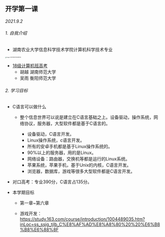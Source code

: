 ## 开学第一课

*2021.9.2*

###### 1. 自我介绍

- 湖南农业大学信息科学技术学院计算机科学技术专业

<img src=".\images\image-20210902150528056.png" alt="image-20210902150528056" style="zoom: 25%;" />

- [18级计算机班高考](https://shimo.im/docs/DPcjwDYQDdGHjjQX)
  - 胡越    湖南师范大学
  - 吴雨    衡阳师范大学



###### 2. 学习目标

- C语言可以做什么

  - 整个信息世界可以说是建立在C语言基础之上。设备驱动，操作系统，网络协议，服务器，大型软件都是基于C语言的。

    - 设备驱动，C语言开发。
    - Linux操作系统，c语言开发。
    - 所有的安卓手机都是基于Linux操作系统的。
    - 90%以上的服务器，用的是Linux。
    - 网络设备：路由器，交换机等都是运行的Linux系统。
    - 苹果系统，苹果手机，基于Unix的内核，C语言开发。
    - 浏览器，数据库，游戏等很多大型软件都是C语言开发。

    

- 对口高考：专业390分，C语言占135分。



- 本学期目标

  - 第一章~第六章

  - 游戏开发：https://study.163.com/course/introduction/1004489035.htm?inLoc=ss_ssjg_tjlb_C%E8%AF%AD%E8%A8%80%20%20%E6%B8%B8%E6%88%8F

  